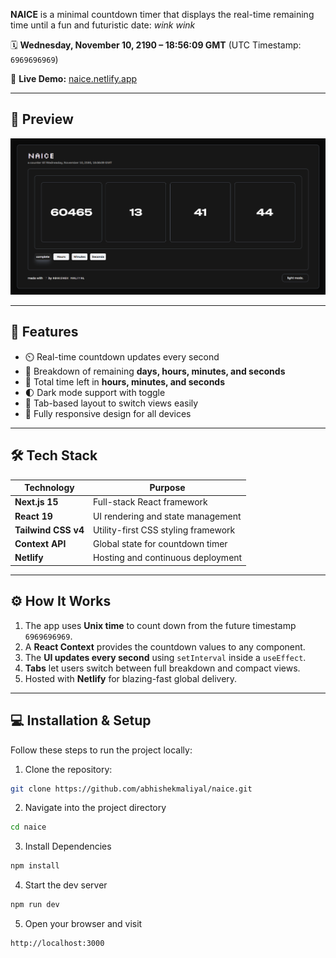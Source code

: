 
**NAICE** is a minimal countdown timer that displays the real-time remaining time until a fun and futuristic date: *wink wink*

🗓 **Wednesday, November 10, 2190 – 18:56:09 GMT** (UTC Timestamp: `6969696969`)

🔗 **Live Demo:** [naice.netlify.app](https://naice.netlify.app)

---

## 📸 Preview

![Countdown Screenshot](https://raw.githubusercontent.com/abhishekmaliyal/naice/refs/heads/main/public/naice-preview.png)

---

## 🚀 Features

- ⏲️ Real-time countdown updates every second
- 📆 Breakdown of remaining **days, hours, minutes, and seconds**
- 🧮 Total time left in **hours, minutes, and seconds**
- 🌓 Dark mode support with toggle
- 🔄 Tab-based layout to switch views easily
- 📱 Fully responsive design for all devices

---

## 🛠️ Tech Stack

| Technology       | Purpose                               |
|------------------|----------------------------------------|
| **Next.js 15**   | Full-stack React framework             |
| **React 19**     | UI rendering and state management      |
| **Tailwind CSS v4** | Utility-first CSS styling framework   |
| **Context API**  | Global state for countdown timer       |
| **Netlify**      | Hosting and continuous deployment      |

---

## ⚙️ How It Works

1. The app uses **Unix time** to count down from the future timestamp `6969696969`.
2. A **React Context** provides the countdown values to any component.
3. The **UI updates every second** using `setInterval` inside a `useEffect`.
4. **Tabs** let users switch between full breakdown and compact views.
5. Hosted with **Netlify** for blazing-fast global delivery.

---

## 💻 Installation & Setup

Follow these steps to run the project locally:

1. Clone the repository:

```bash
git clone https://github.com/abhishekmaliyal/naice.git
```

2. Navigate into the project directory

```bash
cd naice
```

3. Install Dependencies

```bash
npm install
```

4. Start the dev server

```bash
npm run dev
```

5. Open your browser and visit

```bash
http://localhost:3000
```